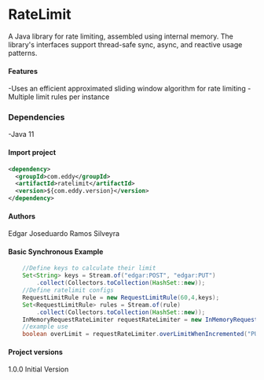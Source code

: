 RateLimit
============
A Java library for rate limiting, assembled using internal memory. The library's interfaces support thread-safe sync, async, and reactive usage patterns.

#### Features
-Uses an efficient approximated sliding window algorithm for rate limiting
-Multiple limit rules per instance

### Dependencies
-Java 11

#### Import project
```xml
<dependency>
  <groupId>com.eddy</groupId>
  <artifactId>ratelimit</artifactId>
  <version>${com.eddy.version}</version>
</dependency>
```

#### Authors

Edgar Joseduardo Ramos Silveyra

#### Basic Synchronous Example

```java
    //Define keys to calculate their limit
    Set<String> keys = Stream.of("edgar:POST", "edgar:PUT")
        .collect(Collectors.toCollection(HashSet::new));
    //Define ratelimit configs
    RequestLimitRule rule = new RequestLimitRule(60,4,keys);
    Set<RequestLimitRule> rules = Stream.of(rule)
        .collect(Collectors.toCollection(HashSet::new));
    InMemoryRequestRateLimiter requestRateLimiter = new InMemoryRequestRateLimiter(rules);
    //example use
    boolean overLimit = requestRateLimiter.overLimitWhenIncremented("PUT");
```

#### Project versions

1.0.0 Initial Version
